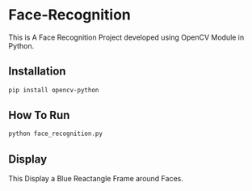 # Face-Recognition

This is A Face Recognition Project developed using OpenCV Module in Python.

## Installation

```sh
pip install opencv-python
```

## How To Run

```sh
python face_recognition.py
```

## Display

This Display a Blue Reactangle Frame around Faces.